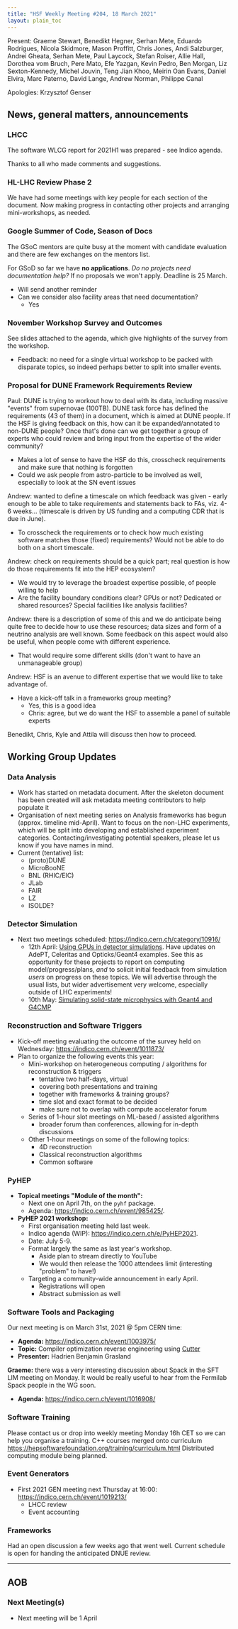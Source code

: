 ```yaml
---
title: "HSF Weekly Meeting #204, 18 March 2021"
layout: plain_toc
---
```


Present: Graeme Stewart, Benedikt Hegner, Serhan Mete, Eduardo Rodrigues, Nicola Skidmore, Mason Proffitt, Chris Jones, Andi Salzburger, Andrei Gheata, Serhan Mete, Paul Laycock, Stefan Roiser, Allie Hall, Dorothea vom Bruch, Pere Mato, Efe Yazgan, Kevin Pedro, Ben Morgan, Liz Sexton-Kennedy, Michel Jouvin, Teng Jian Khoo, Meirin Oan Evans, Daniel Elvira, Marc Paterno, David Lange, Andrew Norman, Philippe Canal

Apologies: Krzysztof Genser
  
## News, general matters, announcements

### LHCC

The software WLCG report for 2021H1 was prepared - see Indico agenda.

Thanks to all who made comments and suggestions.

### HL-LHC Review Phase 2

We have had some meetings with key people for each section of the document. Now making progress in contacting other projects and arranging mini-workshops, as needed.

### Google Summer of Code, Season of Docs

The GSoC mentors are quite busy at the moment with candidate evaluation and there are few exchanges on the mentors list.

For GSoD so far we have **no applications**. *Do no projects need documentation help?* If no proposals we won't apply. Deadline is 25 March.

- Will send another reminder
- Can we consider also facility areas that need documentation?
    - Yes

### November Workshop Survey and Outcomes

See slides attached to the agenda, which give highlights of the survey from the workshop.

- Feedback: no need for a single virtual workshop to be packed with disparate topics, so indeed perhaps better to split into smaller events.

### Proposal for DUNE Framework Requirements Review

Paul: DUNE is trying to workout how to deal with its data, including massive "events" from supernovae (100TB). DUNE task force has defined the requirements (43 of them) in a document, which is aimed at DUNE people. If the HSF is giving feedback on this, how can it be expanded/annotated to non-DUNE people? Once that's done can we get together a group of experts who could review and bring input from the expertise of the wider community?

- Makes a lot of sense to have the HSF do this, crosscheck requirements and make sure that nothing is forgotten
- Could we ask people from astro-particle to be involved as well, especially to look at the SN event issues

Andrew: wanted to define a timescale on which feedback was given - early enough to be able to take requirements and statements back to FAs, viz. 4-6 weeks... (timescale is driven by US funding and a computing CDR that is due in June).

- To crosscheck the requirements or to check how much existing software matches those (fixed) requirements? Would not be able to do both on a short timescale.

Andrew: check on requirements should be a quick part; real question is how do those requirements fit into the HEP ecosystem?

- We would try to leverage the broadest expertise possible, of people willing to help
- Are the facility boundary conditions clear? GPUs or not? Dedicated or shared resources? Special facilities like analysis facilities?

Andrew: there is a description of some of this and we do anticipate being quite free to decide how to use these resources; data sizes and form of a neutrino analysis are well known. Some feedback on this aspect would also be useful, when people come with different experience.

- That would require some different skills (don't want to have an unmanageable group)

Andrew: HSF is an avenue to different expertise that we would like to take advantage of.

- Have a kick-off talk in a frameworks group meeting?
    - Yes, this is a good idea
    - Chris: agree, but we do want the HSF to assemble a panel of suitable experts

Benedikt, Chris, Kyle and Attila will discuss then how to proceed.

## Working Group Updates

### Data Analysis

- Work has started on metadata document. After the skeleton document has been created will ask metadata meeting contributors to help populate it
- Organisation of next meeting series on Analysis frameworks has begun (approx. timeline mid-April). Want to focus on the non-LHC experiments, which will be split into developing and established experiment categories. Contacting/investigating potential speakers, please let us know if you have names in mind.
- Current (tentative) list:
    - (proto)DUNE
    - MicroBooNE
    - BNL (RHIC/EIC)
    - JLab
    - FAIR
    - LZ
    - ISOLDE?

### Detector Simulation

- Next two meetings scheduled: <https://indico.cern.ch/category/10916/>
    - 12th April: [Using GPUs in detector simulations](https://indico.cern.ch/event/1019940/). Have updates on AdePT, Celeritas and Opticks/Geant4 examples. See this as opportunity for these projects to report on computing model/progress/plans, _and_ to solicit initial feedback from simulation _users_ on progress on these topics. We will advertise through the usual lists, but wider advertisement very welcome, especially outside of LHC experiments!
    - 10th May: [Simulating solid-state microphysics with Geant4 and G4CMP](https://indico.cern.ch/event/1016632/)

### Reconstruction and Software Triggers

- Kick-off meeting evaluating the outcome of the survey held on Wednesday: https://indico.cern.ch/event/1011873/
- Plan to organize the following events this year:
    - Mini-workshop on heterogeneous computing / algorithms for reconstruction & triggers
        - tentative two half-days, virtual
        - covering both presentations and training
        - together with frameworks & training groups?
        - time slot and exact format to be decided
        - make sure not to overlap with compute accelerator forum
    - Series of 1-hour slot meetings on ML-based / assisted algorithms
        - broader forum than conferences, allowing for in-depth discussions
    - Other 1-hour meetings on some of the following topics:
        - 4D reconstruction
        - Classical reconstruction algorithms
        - Common software

### PyHEP

- **Topical meetings "Module of the month":**
    - Next one on April 7th, on the `pyhf` package.
    - Agenda: <https://indico.cern.ch/event/985425/>.
- **PyHEP 2021 workshop:**
    - First organisation meeting held last week.
    - Indico agenda (WIP): <https://indico.cern.ch/e/PyHEP2021>.
    - Date: July 5-9.
    - Format largely the same as last year's workshop.
      - Aside plan to stream directly to YouTube
      - We would then release the 1000 attendees limit (interesting "problem" to have!)
    - Targeting a community-wide announcement in early April.
      - Registrations will open
      - Abstract submission as well


### Software Tools and Packaging

Our next meeting is on March 31st, 2021 @ 5pm CERN time:
- **Agenda:** https://indico.cern.ch/event/1003975/
- **Topic:** Compiler optimization reverse engineering using [Cutter](https://cutter.re/)
- **Presenter:** Hadrien Benjamin Grasland

**Graeme:** there was a very interesting discussion about Spack in the SFT LIM meeting on Monday. It would be really useful to hear from the Fermilab Spack people in the WG soon.
- **Agenda:** <https://indico.cern.ch/event/1016908/>

### Software Training

Please contact us or drop into weekly meeting Monday 16h CET so we can help you organise a training.
C++ courses merged onto curriculum https://hepsoftwarefoundation.org/training/curriculum.html
Distributed computing module being planned.

### Event Generators

- First 2021 GEN meeting next Thursday at 16:00: <https://indico.cern.ch/event/1019213/>
    - LHCC review
    - Event accounting

### Frameworks

Had an open discussion a few weeks ago that went well. Current schedule is open for handing the anticipated DNUE review.

---

## AOB

### Next Meeting(s)

- Next meeting will be 1 April
